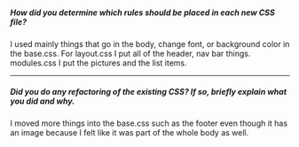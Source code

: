 ##### How did you determine which rules should be placed in each new CSS file?

I used mainly things that go in the body, change font, or background color in the base.css. For layout.css I put all of the header, nav bar things. modules.css I put the pictures and the list items.

---

##### Did you do any refactoring of the existing CSS? If so, briefly explain what you did and why.

I moved more things into the base.css such as the footer even though it has an image because I felt like it was part of the whole body as well.
